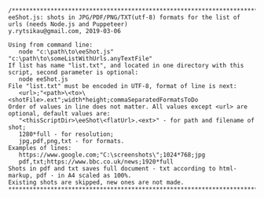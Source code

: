     /********************************************************************************************************
    eeShot.js: shots in JPG/PDF/PNG/TXT(utf-8) formats for the list of urls (needs Node.js and Puppeteer)
    y.rytsikau@gmail.com, 2019-03-06
    
    Using from command line:
       node "c:\path\to\eeShot.js" "c:\path\to\someListWithUrls.anyTextFile"
    If list has name "list.txt", and located in one directory with this script, second parameter is optional:
       node eeShot.js
    File "list.txt" must be encoded in UTF-8, format of line is next:
       <url>;"<path>\<to>\<shotFile>.ext";width*height;commaSeparatedFormatsToDo
    Order of values in line does not matter. All values except <url> are optional, default values are:
       "<thisScriptDir>\eeShot\<flatUrl>.<ext>" - for path and filename of shot;
       1280*full - for resolution;
       jpg,pdf,png,txt - for formats.
    Examples of lines:
       https://www.google.com;"C:\screenshots\";1024*768;jpg
       pdf,txt;https://www.bbc.co.uk/news;1920*full
    Shots in pdf and txt saves full document - txt according to html-markup, pdf - in A4 scaled as 100%.
    Existing shots are skipped, new ones are not made.
    ********************************************************************************************************/
